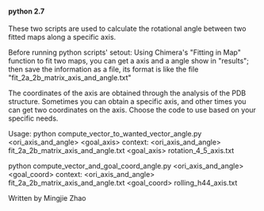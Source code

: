 #### python 2.7

These two scripts are used to calculate the rotational angle between two fitted maps along a specific axis.

Before running python scripts' setout:
Using Chimera's "Fitting in Map" function to fit two maps, you can get a axis and a angle show in "results";
then save the information as a file, its format is like the file "fit_2a_2b_matrix_axis_and_angle.txt"

The coordinates of the axis are obtained through the analysis of the PDB structure.
Sometimes you can obtain a specific axis, and other times you can get two coordinates on the axis.
Choose the code to use based on your specific needs.


Usage:
python compute_vector_to_wanted_vector_angle.py <ori_axis_and_angle> <goal_axis>
    context:
	<ori_axis_and_angle> fit_2a_2b_matrix_axis_and_angle.txt 
	<goal_axis> rotation_4_5_axis.txt

python compute_vector_and_goal_coord_angle.py <ori_axis_and_angle> <goal_coord>
	context:
	<ori_axis_and_angle> fit_2a_2b_matrix_axis_and_angle.txt 
	<goal_coord> rolling_h44_axis.txt
	
	
Written by Mingjie Zhao

